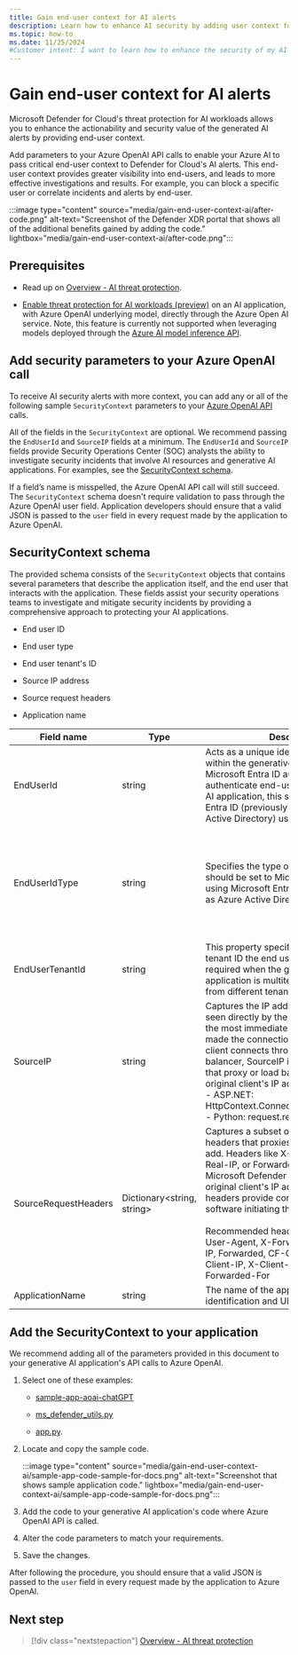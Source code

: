 ```yaml
---
title: Gain end-user context for AI alerts
description: Learn how to enhance AI security by adding user context for alerts with Microsoft Defender for Cloud threat protection.
ms.topic: how-to
ms.date: 11/25/2024
#Customer intent: I want to learn how to enhance the security of my AI workloads by adding end-user context for AI alerts with Microsoft Defender for Cloud threat protection for AI workloads.
---
```


# Gain end-user context for AI alerts

Microsoft Defender for Cloud's threat protection for AI workloads allows you to enhance the actionability and security value of the generated AI alerts by providing end-user context.

Add parameters to your Azure OpenAI API calls to enable your Azure AI to pass critical end-user context to Defender for Cloud's AI alerts. This end-user context provides greater visibility into end-users, and leads to more effective investigations and results. For example, you can block a specific user or correlate incidents and alerts by end-user.

:::image type="content" source="media/gain-end-user-context-ai/after-code.png" alt-text="Screenshot of the Defender XDR portal that shows all of the additional benefits gained by adding the code." lightbox="media/gain-end-user-context-ai/after-code.png":::

## Prerequisites

- Read up on [Overview - AI threat protection](ai-threat-protection.md).

- [Enable threat protection for AI workloads (preview)](ai-onboarding.md) on an AI application, with Azure OpenAI underlying model, directly through the Azure Open AI service. Note, this feature is currently not supported when leveraging models deployed through the [Azure AI model inference API](/azure/ai-studio/ai-services/model-inference).

## Add security parameters to your Azure OpenAI call

To receive AI security alerts with more context, you can add any or all of the following sample `SecurityContext` parameters to your [Azure OpenAI API](/azure/ai-services/openai/reference) calls.

All of the fields in the `SecurityContext` are optional. We recommend passing the `EndUserId` and `SourceIP` fields at a minimum. The `EndUserId` and `SourceIP` fields provide Security Operations Center (SOC) analysts the ability to investigate security incidents that involve AI resources and generative AI applications. For examples, see the [SecurityContext schema](#securitycontext-schema).

If a field’s name is misspelled, the Azure OpenAI API call will still succeed. The `SecurityContext` schema doesn't require validation to pass through the Azure OpenAI user field. Application developers should ensure that a valid JSON is passed to the `user` field in every request made by the application to Azure OpenAI.

## SecurityContext schema

The provided schema consists of the `SecurityContext` objects that contains several parameters that describe the application itself, and the end user that interacts with the application. These fields assist your security operations teams to investigate and mitigate security incidents by providing a comprehensive approach to protecting your AI applications.

- End user ID
- End user type
- End user tenant's ID
- Source IP address

- Source request headers
- Application name

| Field name | Type | Description | Optional | Example |
|------------|------|-------------|----------|---------|
| EndUserId | string | Acts as a unique identifier for the end user within the generative AI application. If Microsoft Entra ID authorization is used to authenticate end-users in the generative AI application, this should be a Microsoft Entra ID (previously known as Azure Active Directory) user object ID.| Yes | 1234a123-12a3-1234-1ab2-a1b2c34d56e |
| EndUserIdType | string | Specifies the type of end user identifier. It should be set to Microsoft Entra ID when using Microsoft Entra (previously known as Azure Active Directory) user object ID. | Yes, unless EndUserId is passed, in that case this must be set to proper value. | Microsoft Entra ID|
| EndUserTenantId | string | This property specifies the Microsoft 365 tenant ID the end user belongs to. It's required when the generative AI application is multitenant and end users from different tenants can sign-in. | Yes | 1234a123-12a3-1234-1ab2-a1b2c34d56e  |
| SourceIP  | string | Captures the IP address of the client as seen directly by the server. It represents the most immediate client IP address that made the connection to the server. If the client connects through a proxy or load balancer, SourceIP is the IP address of that proxy or load balancer, not the original client's IP address: <br> - ASP.NET: HttpContext.Connection.RemoteIpAddress <br> - Python: request.remote_addr | Yes | 12.34.567.891, 1234:1:123a:123:1a2b:ab1:ab1c:ab12 |
| SourceRequestHeaders  | Dictionary<string, string> | Captures a subset of end user's request headers that proxies or load balancers add. Headers like X-Forwarded-For, X-Real-IP, or Forwarded are used by Microsoft Defender for Cloud to get the original client's IP address. User-Agent headers provide context about the client software initiating the API request. <br><br> Recommended header names include: User-Agent, X-Forwarded-For, X-Real-IP, Forwarded, CF-Connecting-IP, True-Client-IP, X-Client-IP, X-Forwarded, Forwarded-For | Yes | - |
| ApplicationName | string | The name of the application, used for identification and UI purposes. | Yes | Contoso HR Copilot, Customer sales chat bot. |

## Add the SecurityContext to your application

We recommend adding all of the parameters provided in this document to your generative AI application's API calls to Azure OpenAI.

1. Select one of these examples:

   - [sample-app-aoai-chatGPT](https://github.com/microsoft/sample-app-aoai-chatGPT)
      
   - [ms_defender_utils.py](https://github.com/microsoft/sample-app-aoai-chatGPT/blob/main/backend/security/ms_defender_utils.py)
      
   - [app.py](https://github.com/microsoft/sample-app-aoai-chatGPT/blob/787bb05f9bb90d51a23298a4d03eac2169f2d61e/app.py#L232).
      
1. Locate and copy the sample code.

   :::image type="content" source="media/gain-end-user-context-ai/sample-app-code-sample-for-docs.png" alt-text="Screenshot that shows sample application code." lightbox="media/gain-end-user-context-ai/sample-app-code-sample-for-docs.png":::
   
1. Add the code to your generative AI application's code where Azure OpenAI API is called.

1. Alter the code parameters to match your requirements.  

1. Save the changes.

After following the procedure, you should ensure that a valid JSON is passed to the `user` field in every request made by the application to Azure OpenAI.

## Next step

> [!div class="nextstepaction"]
> [Overview - AI threat protection](ai-threat-protection.md)
